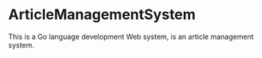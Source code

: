 # ArticleManagementSystem
This is a Go language development Web system, is an article management system.
